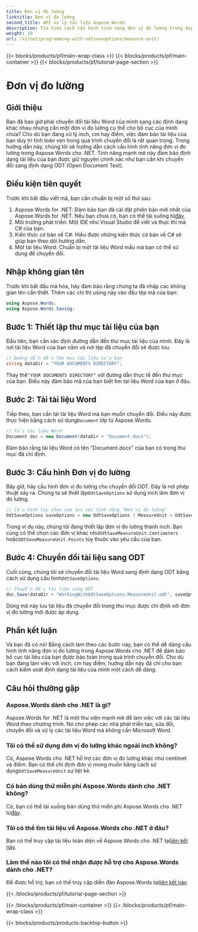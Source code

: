 ```yaml
---
title: Đơn vị đo lường
linktitle: Đơn vị đo lường
second_title: API xử lý tài liệu Aspose.Words
description: Tìm hiểu cách cấu hình tính năng đơn vị đo lường trong Aspose.Words cho .NET để giữ nguyên định dạng tài liệu trong quá trình chuyển đổi ODT.
weight: 10
url: /vi/net/programming-with-odtsaveoptions/measure-unit/
---
```


{{< blocks/products/pf/main-wrap-class >}}
{{< blocks/products/pf/main-container >}}
{{< blocks/products/pf/tutorial-page-section >}}

# Đơn vị đo lường

## Giới thiệu

Bạn đã bao giờ phải chuyển đổi tài liệu Word của mình sang các định dạng khác nhau nhưng cần một đơn vị đo lường cụ thể cho bố cục của mình chưa? Cho dù bạn đang xử lý inch, cm hay điểm, việc đảm bảo tài liệu của bạn duy trì tính toàn vẹn trong quá trình chuyển đổi là rất quan trọng. Trong hướng dẫn này, chúng tôi sẽ hướng dẫn cách cấu hình tính năng đơn vị đo lường trong Aspose.Words cho .NET. Tính năng mạnh mẽ này đảm bảo định dạng tài liệu của bạn được giữ nguyên chính xác như bạn cần khi chuyển đổi sang định dạng ODT (Open Document Text).

## Điều kiện tiên quyết

Trước khi bắt đầu viết mã, bạn cần chuẩn bị một số thứ sau:

1. Aspose.Words for .NET: Đảm bảo bạn đã cài đặt phiên bản mới nhất của Aspose.Words for .NET. Nếu bạn chưa có, bạn có thể tải xuống từ[đây](https://releases.aspose.com/words/net/).
2. Môi trường phát triển: Một IDE như Visual Studio để viết và thực thi mã C# của bạn.
3. Kiến thức cơ bản về C#: Hiểu được những kiến thức cơ bản về C# sẽ giúp bạn theo dõi hướng dẫn.
4. Một tài liệu Word: Chuẩn bị một tài liệu Word mẫu mà bạn có thể sử dụng để chuyển đổi.

## Nhập không gian tên

Trước khi bắt đầu mã hóa, hãy đảm bảo rằng chúng ta đã nhập các không gian tên cần thiết. Thêm các chỉ thị using này vào đầu tệp mã của bạn:

```csharp
using Aspose.Words;
using Aspose.Words.Saving;
```

## Bước 1: Thiết lập thư mục tài liệu của bạn

Đầu tiên, bạn cần xác định đường dẫn đến thư mục tài liệu của mình. Đây là nơi tài liệu Word của bạn nằm và nơi tệp đã chuyển đổi sẽ được lưu.

```csharp
// Đường dẫn đến thư mục tài liệu của bạn
string dataDir = "YOUR DOCUMENTS DIRECTORY";
```

 Thay thế`"YOUR DOCUMENTS DIRECTORY"` với đường dẫn thực tế đến thư mục của bạn. Điều này đảm bảo mã của bạn biết tìm tài liệu Word của bạn ở đâu.

## Bước 2: Tải tài liệu Word

 Tiếp theo, bạn cần tải tài liệu Word mà bạn muốn chuyển đổi. Điều này được thực hiện bằng cách sử dụng`Document` lớp từ Aspose.Words.

```csharp
// Tải tài liệu Word
Document doc = new Document(dataDir + "Document.docx");
```

Đảm bảo rằng tài liệu Word có tên "Document.docx" của bạn có trong thư mục đã chỉ định.

## Bước 3: Cấu hình Đơn vị đo lường

 Bây giờ, hãy cấu hình đơn vị đo lường cho chuyển đổi ODT. Đây là nơi phép thuật xảy ra. Chúng ta sẽ thiết lập`OdtSaveOptions` sử dụng inch làm đơn vị đo lường.

```csharp
// Cấu hình tùy chọn sao lưu với tính năng "Đơn vị đo lường"
OdtSaveOptions saveOptions = new OdtSaveOptions { MeasureUnit = OdtSaveMeasureUnit.Inches };
```

 Trong ví dụ này, chúng tôi đang thiết lập đơn vị đo lường thành inch. Bạn cũng có thể chọn các đơn vị khác như`OdtSaveMeasureUnit.Centimeters` hoặc`OdtSaveMeasureUnit.Points` tùy thuộc vào yêu cầu của bạn.

## Bước 4: Chuyển đổi tài liệu sang ODT

 Cuối cùng, chúng tôi sẽ chuyển đổi tài liệu Word sang định dạng ODT bằng cách sử dụng cấu hình`OdtSaveOptions`.

```csharp
// Chuyển đổi tài liệu sang ODT
doc.Save(dataDir + "WorkingWithOdtSaveOptions.MeasureUnit.odt", saveOptions);
```

Dòng mã này lưu tài liệu đã chuyển đổi trong thư mục được chỉ định với đơn vị đo lường mới được áp dụng.

## Phần kết luận

Và bạn đã có nó! Bằng cách làm theo các bước này, bạn có thể dễ dàng cấu hình tính năng đơn vị đo lường trong Aspose.Words cho .NET để đảm bảo bố cục tài liệu của bạn được bảo toàn trong quá trình chuyển đổi. Cho dù bạn đang làm việc với inch, cm hay điểm, hướng dẫn này đã chỉ cho bạn cách kiểm soát định dạng tài liệu của mình một cách dễ dàng.

## Câu hỏi thường gặp

### Aspose.Words dành cho .NET là gì?
Aspose.Words for .NET là một thư viện mạnh mẽ để làm việc với các tài liệu Word theo chương trình. Nó cho phép các nhà phát triển tạo, sửa đổi, chuyển đổi và xử lý các tài liệu Word mà không cần Microsoft Word.

### Tôi có thể sử dụng đơn vị đo lường khác ngoài inch không?
 Có, Aspose.Words cho .NET hỗ trợ các đơn vị đo lường khác như centimet và điểm. Bạn có thể chỉ định đơn vị mong muốn bằng cách sử dụng`OdtSaveMeasureUnit` sự liệt kê.

### Có bản dùng thử miễn phí Aspose.Words dành cho .NET không?
 Có, bạn có thể tải xuống bản dùng thử miễn phí Aspose.Words cho .NET từ[đây](https://releases.aspose.com/).

### Tôi có thể tìm tài liệu về Aspose.Words cho .NET ở đâu?
 Bạn có thể truy cập tài liệu toàn diện về Aspose.Words cho .NET tại[liên kết này](https://reference.aspose.com/words/net/).

### Làm thế nào tôi có thể nhận được hỗ trợ cho Aspose.Words dành cho .NET?
 Để được hỗ trợ, bạn có thể truy cập diễn đàn Aspose.Words tại[liên kết này](https://forum.aspose.com/c/words/8).

{{< /blocks/products/pf/tutorial-page-section >}}

{{< /blocks/products/pf/main-container >}}
{{< /blocks/products/pf/main-wrap-class >}}

{{< blocks/products/products-backtop-button >}}

